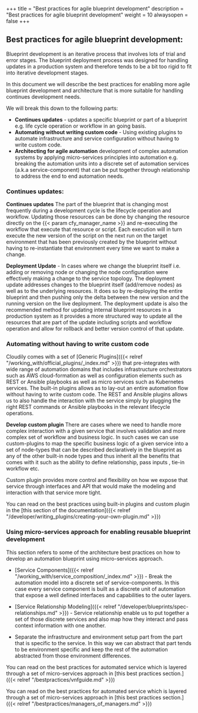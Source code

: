 +++
title = "Best practices for agile blueprint development"
description = "Best practices for agile blueprint development"
weight = 10
alwaysopen = false
+++




## Best practices for agile blueprint development:

Blueprint development is an iterative process that involves lots of trial and error stages. The blueprint deployment process was designed for handling updates in a production system and therefore tends to be a bit too rigid to fit into iterative development stages.

In this document we will describe the best practices for enabling more agile blueprint development and architecture that is more suitable for handling continues development needs.

 We will break this down to the following parts:

 - **Continues updates** - updates a specific blueprint or part of a
   blueprint e.g. life cycle operation or workflow in an going basis.
- **Automating without writing custom code** - Using existing plugins to automate infrastructure and service configuration without having to write custom code.
- **Architecting for agile automation** development of complex automation systems by applying micro-services principles into automation e.g. breaking the automation units into a discrete set of automation services (a.k.a service-component) that can be put together through relationship to address the end to end automation needs.

### Continues updates:

 **Continues updates** The part of the blueprint that is changing most frequently during a development cycle is the lifecycle operation and workflow. Updating those resources  can be done by changing the resource directly on the {{< param cfy_manager_name >}} and re-executing the workflow that execute that resource or script. Each execution will in turn execute the new version of the script on the next run on the target environment that has been previously created by the blueprint without having to re-instantiate that environment every time we want to make a change.

**Deployment Update** - In cases where we change the blueprint itself i.e. adding or removing node or changing the node configuration were effectively making a change to the service topology.  The deployment update addresses changes to the blueprint itself (add/remove nodes) as well as to the underlying resources. It does so by re-deploying the entire blueprint and then pushing only the delta between the new version and the running version on the live deployment.
The deployment update is also the recommended method for updating internal blueprint resources in a production system as it provides a more structured way to update all the resources that are part of the update including scripts and workflow operation and allow for rollback and better version control of that update.

### Automating without having to write custom code

Cloudily comes with a set of  [Generic Plugins]({{< relref "/working_with/official_plugins/_index.md" >}}) that pre-integrates with wide range of automation domains that includes infrastructure orchestrators such as AWS cloud-formation as well as configuration elements such as REST or Ansible playbooks  as well as micro services such as Kubernetes services.
The built-in plugins allows as to lay-out an entire automation flow without having to write custom code. The REST and Ansible plugins allows us to also handle the interaction with the service simply by plugging the right REST commands or Ansible playbooks in the relevant lifecycle operations.

**Develop custom plugin** There are cases where we need to handle more complex interaction with a given service that involves validation and more complex set of workflow and business logic.
In such cases we can use custom-plugins to map the specific business logic of a given service into a set of node-types that can be described declaratively in the blueprint as any of the other built-in node types and thus inherit all the benefits that comes with it such as the ability to define relationship, pass inputs , tie-in workflow etc.  

Custom plugin provides more control and flexibility on how we expose that service through interfaces and API that would make the modeling and interaction with that service more tight.

You can read on the best practices using built-in plugins and custom plugin in the [this section of the documentation]({{< relref "/developer/writing_plugins/creating-your-own-plugin.md" >}})


### Using micro-services approach for enabling reusable blueprint development

This section refers to some of the architecture best practices on how to develop an automation blueprint using micro-services approach.

-   [Service Components]({{< relref "/working_with/service_composition/_index.md" >}}) - Break the automation model into a discrete set of service-components. In this case every service component is built as a discrete unit of automation that expose a well defined interfaces and capabilities to the outer layers.

-   [Service Relationship Modeling]({{< relref "/developer/blueprints/spec-relationships.md" >}}) - Service relationship enable us to put together a set of those discrete services and also map how they interact and pass context information with one another.

-   Separate the infrastructure and environment setup part from the part that is specific to the service. In this way we can abstract that part tends to be environment specific and keep the rest of the automation abstracted from those environment differences.

You can read on the best practices for automated service which is layered through a set of micro-services approach in [this best practices section.]({{< relref "/bestpractices/vnfguide.md" >}})

You can read on the best practices for automated service which is layered through a set of micro-services approach in [this best practices section.]({{< relref "/bestpractices/managers_of_managers.md" >}})
